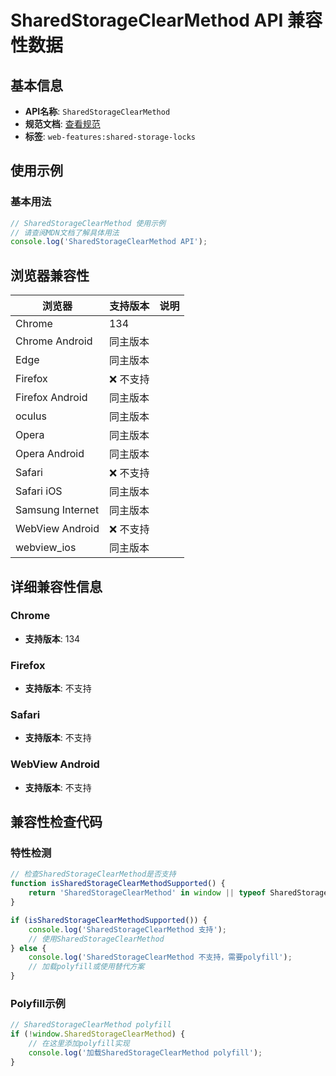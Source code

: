 # SharedStorageClearMethod API 兼容性数据

## 基本信息

- **API名称**: `SharedStorageClearMethod`
- **规范文档**: [查看规范](https://wicg.github.io/shared-storage/#sharedstorageclearmethod)
- **标签**: `web-features:shared-storage-locks`

## 使用示例

### 基本用法

```javascript
// SharedStorageClearMethod 使用示例
// 请查阅MDN文档了解具体用法
console.log('SharedStorageClearMethod API');
```

## 浏览器兼容性

| 浏览器 | 支持版本 | 说明 |
|--------|----------|------|
| Chrome | 134 |  |
| Chrome Android | 同主版本 |  |
| Edge | 同主版本 |  |
| Firefox | ❌ 不支持 |  |
| Firefox Android | 同主版本 |  |
| oculus | 同主版本 |  |
| Opera | 同主版本 |  |
| Opera Android | 同主版本 |  |
| Safari | ❌ 不支持 |  |
| Safari iOS | 同主版本 |  |
| Samsung Internet | 同主版本 |  |
| WebView Android | ❌ 不支持 |  |
| webview_ios | 同主版本 |  |

## 详细兼容性信息

### Chrome

- **支持版本**: 134

### Firefox

- **支持版本**: 不支持

### Safari

- **支持版本**: 不支持

### WebView Android

- **支持版本**: 不支持

## 兼容性检查代码

### 特性检测

```javascript
// 检查SharedStorageClearMethod是否支持
function isSharedStorageClearMethodSupported() {
    return 'SharedStorageClearMethod' in window || typeof SharedStorageClearMethod !== 'undefined';
}

if (isSharedStorageClearMethodSupported()) {
    console.log('SharedStorageClearMethod 支持');
    // 使用SharedStorageClearMethod
} else {
    console.log('SharedStorageClearMethod 不支持，需要polyfill');
    // 加载polyfill或使用替代方案
}
```

### Polyfill示例

```javascript
// SharedStorageClearMethod polyfill
if (!window.SharedStorageClearMethod) {
    // 在这里添加polyfill实现
    console.log('加载SharedStorageClearMethod polyfill');
}
```

